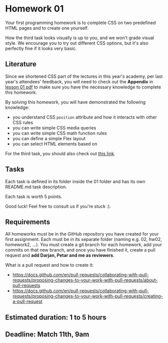 # Homework 01

Your first programming homework is to complete CSS on two predefined HTML pages and to create one yourself.

How the third task looks visually is up to you, and we won't grade visual style. We encourage you to try out different CSS options, but it's also perfectly fine if it looks very basic.

## Literature

Since we shortened CSS part of the lectures in this year's academy, per last year's attendees' feedback, you will need to check out the **Appendix** in [lesson 01 pdf](../Lessons/FD-24-01.pdf) to make sure you have the necessary knowledge to complete this homework.

By solving this homework, you will have demonstrated the following knowledge:
- you understand CSS `position` attribute and how it interacts with other CSS rules
- you can write simple CSS media queries
- you can write simple CSS math function rules
- you can define a simple Flex layout
- you can select HTML elements based on

For the third task, you should also check out [this link](https://www.w3schools.com/tags/tag_input.asp).

## Tasks

Each task is defined in its folder inside the 01 folder and has its own README.md task description.

Each task is worth 5 points.

Good luck! Feel free to consult us if you're stuck :).

## Requirements

All homeworks must be in the GitHub repository you have created for your first assignment. Each must be in its separate folder (naming e.g. 02, hw02, homework2, ...). You must create a git branch for each homework, add your commits on that new branch, and once you have finished it, create a pull request and **add Darjan, Petar and me as reviewers**.

What is a pull request and how to create it:
- https://docs.github.com/en/pull-requests/collaborating-with-pull-requests/proposing-changes-to-your-work-with-pull-requests/about-pull-requests
- https://docs.github.com/en/pull-requests/collaborating-with-pull-requests/proposing-changes-to-your-work-with-pull-requests/creating-a-pull-request

## Estimated duration: 1 to 5 hours
## Deadline: Match 11th, 9am
